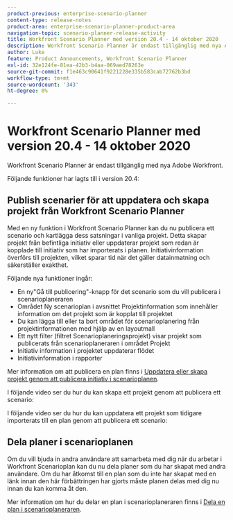 ```yaml
---
product-previous: enterprise-scenario-planner
content-type: release-notes
product-area: enterprise-scenario-planner-product-area
navigation-topic: scenario-planner-release-activity
title: Workfront Scenario Planner med version 20.4 - 14 oktober 2020
description: Workfront Scenario Planner är endast tillgänglig med nya Adobe Workfront.
author: Luke
feature: Product Announcements, Workfront Scenario Planner
exl-id: 32e124fe-81ea-42b3-b4aa-069aed78263e
source-git-commit: f1e463c90641f9221228e335b583cab72762b3bd
workflow-type: tm+mt
source-wordcount: '343'
ht-degree: 0%

---
```


# Workfront Scenario Planner med version 20.4 - 14 oktober 2020

Workfront Scenario Planner är endast tillgänglig med nya Adobe Workfront.

Följande funktioner har lagts till i version 20.4:

## Publish scenarier för att uppdatera och skapa projekt från Workfront Scenario Planner

Med en ny funktion i Workfront Scenario Planner kan du nu publicera ett scenario och kartlägga dess satsningar i vanliga projekt. Detta skapar projekt från befintliga initiativ eller uppdaterar projekt som redan är kopplade till initiativ som har importerats i planen. Initiativinformation överförs till projekten, vilket sparar tid när det gäller datainmatning och säkerställer exakthet.

Följande nya funktioner ingår:

* En ny&quot;Gå till publicering&quot;-knapp för det scenario som du vill publicera i scenarioplaneraren
* Området Ny scenarioplan i avsnittet Projektinformation som innehåller information om det projekt som är kopplat till projektet
* Du kan lägga till eller ta bort området för scenarioplanering från projektinformationen med hjälp av en layoutmall
* Ett nytt filter (filtret Scenarioplaneringsprojekt) visar projekt som publicerats från scenarioplaneraren i området Projekt
* Initiativ information i projektet uppdaterar flödet
* Initiativinformation i rapporter

Mer information om att publicera en plan finns i [Uppdatera eller skapa projekt genom att publicera initiativ i scenarioplanen](../../../scenario-planner/publish-scenarios-update-projects.md).

I följande video ser du hur du kan skapa ett projekt genom att publicera ett scenario:

I följande video ser du hur du kan uppdatera ett projekt som tidigare importerats till en plan genom att publicera ett scenario:

## Dela planer i scenarioplanen

Om du vill bjuda in andra användare att samarbeta med dig när du arbetar i Workfront Scenarioplan kan du nu dela planer som du har skapat med andra användare. Om du har åtkomst till en plan som du inte har skapat med en länk innan den här förbättringen har gjorts måste planen delas med dig nu innan du kan komma åt den.

Mer information om hur du delar en plan i scenarioplaneraren finns i [Dela en plan i scenarioplaneraren](../../../scenario-planner/share-a-plan.md).


